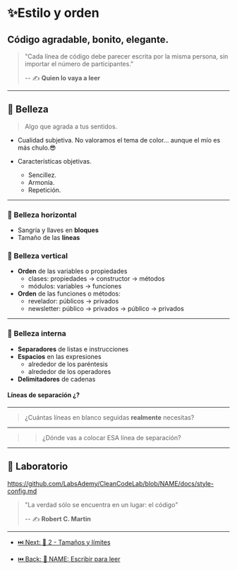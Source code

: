 # ✨Estilo y orden

## Código agradable, bonito, elegante.

> "Cada línea de código debe parecer escrita por la misma persona, sin importar el número de participantes."
>
> -- ✍️ **Quien lo vaya a leer**

---

## 🌼 Belleza

> Algo que agrada a tus sentidos.

- Cualidad subjetiva. No valoramos el tema de color... aunque el mío es más chulo.😎

- Características objetivas.

  - Sencillez.
  - Armonía.
  - Repetición.

---

### 🚥 Belleza **horizontal**

- Sangría y llaves en **bloques**
- Tamaño de las **líneas**

### 🚦 Belleza **vertical**

- **Orden** de las variables o propiedades
  - clases: propiedades -> constructor -> métodos
  - módulos: variables -> funciones
- **Orden** de las funciones o métodos:
  - revelador: públicos -> privados
  - newsletter: público -> privados -> público -> privados

---

### 🔬 Belleza **interna**

- **Separadores** de listas e instrucciones
- **Espacios** en las expresiones
  - alrededor de los paréntesis
  - alrededor de los operadores
- **Delimitadores** de cadenas

#### Líneas de separación ¿?

---

> ¿Cuántas líneas en blanco seguidas **realmente** necesitas?

---

> > ¿Dónde vas a colocar ESA línea de separación?

---

## 📝 Laboratorio

https://github.com/LabsAdemy/CleanCodeLab/blob/NAME/docs/style-config.md

> "La verdad sólo se encuentra en un lugar: el código"
>
> -- ✍️ **Robert C. Martin**

---

- [⏭️ Next: 📏 2 - Tamaños y límites](./2-tamanos_y_limites.md)

- [⏮️ Back: 📘 NAME: Escribir para leer](https://github.com/LabsAdemy/CleanCodeLab/tree/NAME)
